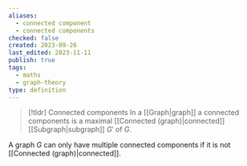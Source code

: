 ```yaml
---
aliases:
  - connected component
  - connected components
checked: false
created: 2023-09-26
last_edited: 2023-11-11
publish: true
tags:
  - maths
  - graph-theory
type: definition
---
```

> [!tldr] Connected components
> In a [[Graph|graph]] a connected components is a maximal [[Connected (graph)|connected]] [[Subgraph|subgraph]] $G'$ of $G$.

A graph $G$ can only have multiple connected components if it is not [[Connected (graph)|connected]].
